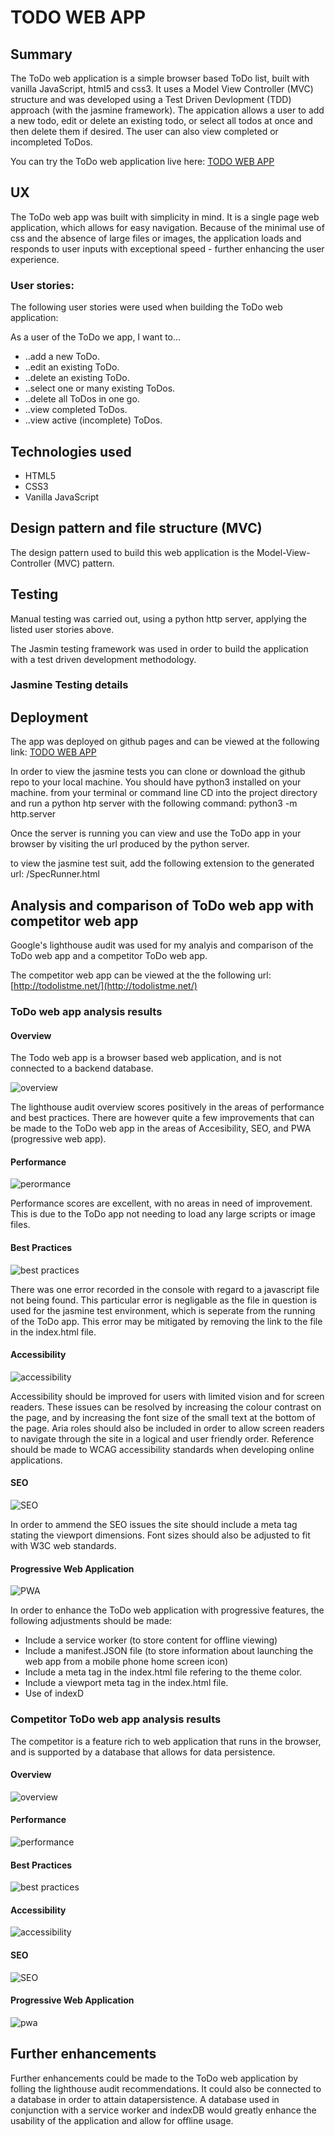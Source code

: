 # TODO WEB APP
## Summary

The ToDo web application is a simple browser based ToDo list, built with vanilla JavaScript, html5 and css3. It uses a Model View Controller (MVC) structure and was developed using a Test Driven Devlopment (TDD) approach (with the jasmine framework). The appication allows a user to add a new todo, edit or delete an existing todo, or select all todos at once and then delete them if desired. The user can also view completed or incompleted ToDos.

You can try the ToDo web application live here: [TODO WEB APP](https://the-masta-blasta.github.io/todo_list_app/)


## UX
The ToDo web app was built with simplicity in mind. It is a single page web application, which allows for easy navigation. Because of the minimal use of css and the absence of large files or images, the application loads and responds to user inputs with exceptional speed - further enhancing the user experience.

### User stories: 
The following user stories were used when building the ToDo web application:

As a user of the ToDo we app, I want to... 
* ..add a new ToDo. 
* ..edit an existing ToDo.
* ..delete an existing ToDo.
* ..select one or many existing ToDos.
* ..delete all ToDos in one go.
* ..view completed ToDos.
* ..view active (incomplete) ToDos.


## Technologies used
* HTML5
* CSS3
* Vanilla JavaScript

## Design pattern and file structure (MVC)

The design pattern used to build this web application is the Model-View-Controller (MVC) pattern.


## Testing
Manual testing was carried out, using a python http server, applying the listed user stories above. 

The Jasmin testing framework was used in order to build the application with a test driven development methodology.

### Jasmine Testing details


## Deployment
The app was deployed on github pages and can be viewed at the following link: [TODO WEB APP](https://the-masta-blasta.github.io/todo_list_app/)

In order to view the jasmine tests you can clone or download the github repo to your local machine. You should have python3 installed on your machine. from your terminal or command line CD into the project directory and run a python htp server with the following command: python3 -m http.server 

Once the server is running you can view and use the ToDo app in your browser by visiting the url produced by the python server.

to view the jasmine test suit, add the following extension to the generated url: /SpecRunner.html

## Analysis and comparison of ToDo web app with competitor web app
Google's lighthouse audit was used for my analyis and comparison of the ToDo web app and a competitor ToDo web app. 

The competitor web app can be viewed at the the following url: [http://todolistme.net/](http://todolistme.net/)

### ToDo web app analysis results

#### Overview

The Todo web app is a browser based web application, and is not connected to a backend database.

![overview](https://github.com/The-masta-blasta/todo_list_app/blob/master/todo-images/ToDoOverview.png)

The lighthouse audit overview scores positively in the areas of performance and best practices. There are however quite a few improvements that can be made to the ToDo web app in the areas of Accesibility, SEO, and PWA (progressive web app).

#### Performance
![perormance](https://github.com/The-masta-blasta/todo_list_app/blob/master/todo-images/ToDoperformance.png)

Performance scores are excellent, with no areas in need of improvement. This is due to the ToDo app not needing to load any large scripts or image files.

#### Best Practices
![best practices](https://github.com/The-masta-blasta/todo_list_app/blob/master/todo-images/ToDoBestPractices.png)

There was one error recorded in the console with regard to a javascript file not being found. This particular error is negligable as the file in question is used for the jasmine test environment, which is seperate from the running of the ToDo app. This error may be mitigated by removing the link to the file in the index.html file.

#### Accessibility
![accessibility](https://github.com/The-masta-blasta/todo_list_app/blob/master/todo-images/ToDoAccessibility.png)

Accessibility should be improved for users with limited vision and for screen readers. These issues can be resolved by increasing the colour contrast on the page, and by increasing the font size of the small text at the bottom of the page. Aria roles should also be included in order to allow screen readers to navigate through the site in a logical and user friendly order. Reference should be made to WCAG accessibility standards when developing online applications.

#### SEO
![SEO](https://github.com/The-masta-blasta/todo_list_app/blob/master/todo-images/ToDoSEO.png)

In order to ammend the SEO issues the site should include a meta tag stating the viewport dimensions. Font sizes should also be adjusted to fit with W3C web standards. 

#### Progressive Web Application
![PWA](https://github.com/The-masta-blasta/todo_list_app/blob/master/todo-images/ToDoPWA.png)

In order to enhance the ToDo web application with progressive features, the following adjustments should be made:

* Include a service worker (to store content for offline viewing)
* Include a manifest.JSON file (to store information about launching the web app from a mobile phone home screen icon) 
* Include a meta tag in the index.html file refering to the theme color.
* Include a viewport meta tag in the index.html file.
* Use of indexD

### Competitor ToDo web app analysis results

The competitor is a feature rich to web application that runs in the browser, and is supported by a database that allows for data persistence.

#### Overview
![overview](https://github.com/The-masta-blasta/todo_list_app/blob/master/todo-images/competirorOverview.png)



#### Performance
![performance](https://github.com/The-masta-blasta/todo_list_app/blob/master/todo-images/competitorPerformance.png)

#### Best Practices
![best practices](https://github.com/The-masta-blasta/todo_list_app/blob/master/todo-images/competitorBestPractices.png)

#### Accessibility
![accessibility](https://github.com/The-masta-blasta/todo_list_app/blob/master/todo-images/competitorAccessibility.png)

#### SEO
![SEO](https://github.com/The-masta-blasta/todo_list_app/blob/master/todo-images/competitorSEO.png)

#### Progressive Web Application
![pwa](https://github.com/The-masta-blasta/todo_list_app/blob/master/todo-images/competitorPWA.png)

## Further enhancements
Further enhancements could be made to the ToDo web application by folling the lighthouse audit recommendations. It could also be connected to a database in order to attain datapersistence. A database used in conjunction with a service worker and indexDB would greatly enhance the usability of the application and allow for offline usage.